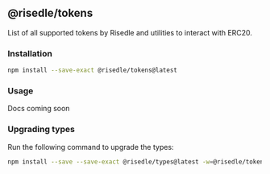 ## @risedle/tokens

List of all supported tokens by Risedle and utilities to interact with ERC20.

### Installation

```sh
npm install --save-exact @risedle/tokens@latest
```

### Usage

Docs coming soon

### Upgrading types

Run the following command to upgrade the types:

```sh
npm install --save --save-exact @risedle/types@latest -w=@risedle/tokens
```

